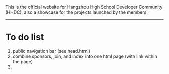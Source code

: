 This is the official website for Hangzhou High School Developer Community (HHDC), also a showcase for the projects launched by the members.

------

# To do list

1. public navigation bar (see head.html)
2. combine sponsors, join, and index into one html page (with link within the page)
3. 
